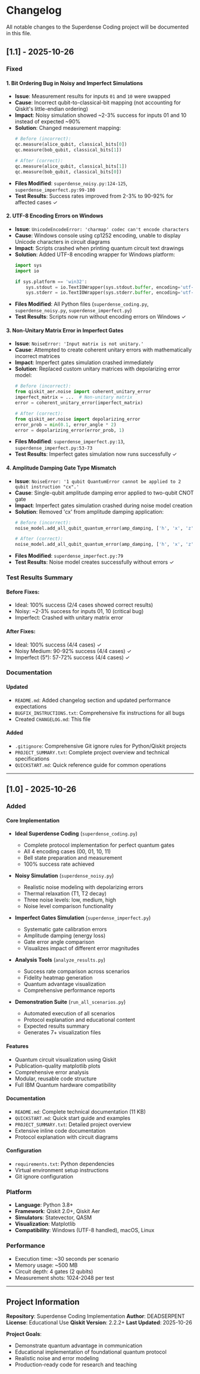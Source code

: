 # Changelog

All notable changes to the Superdense Coding project will be documented in this file.

## [1.1] - 2025-10-26

### Fixed

#### 1. Bit Ordering Bug in Noisy and Imperfect Simulations
- **Issue**: Measurement results for inputs `01` and `10` were swapped
- **Cause**: Incorrect qubit-to-classical-bit mapping (not accounting for Qiskit's little-endian ordering)
- **Impact**: Noisy simulation showed ~2-3% success for inputs 01 and 10 instead of expected ~90%
- **Solution**: Changed measurement mapping:
  ```python
  # Before (incorrect):
  qc.measure(alice_qubit, classical_bits[0])
  qc.measure(bob_qubit, classical_bits[1])

  # After (correct):
  qc.measure(alice_qubit, classical_bits[1])
  qc.measure(bob_qubit, classical_bits[0])
  ```
- **Files Modified**: `superdense_noisy.py:124-125`, `superdense_imperfect.py:99-100`
- **Test Results**: Success rates improved from 2-3% to 90-92% for affected cases ✓

#### 2. UTF-8 Encoding Errors on Windows
- **Issue**: `UnicodeEncodeError: 'charmap' codec can't encode characters`
- **Cause**: Windows console using cp1252 encoding, unable to display Unicode characters in circuit diagrams
- **Impact**: Scripts crashed when printing quantum circuit text drawings
- **Solution**: Added UTF-8 encoding wrapper for Windows platform:
  ```python
  import sys
  import io

  if sys.platform == 'win32':
      sys.stdout = io.TextIOWrapper(sys.stdout.buffer, encoding='utf-8', errors='replace')
      sys.stderr = io.TextIOWrapper(sys.stderr.buffer, encoding='utf-8', errors='replace')
  ```
- **Files Modified**: All Python files (`superdense_coding.py`, `superdense_noisy.py`, `superdense_imperfect.py`)
- **Test Results**: Scripts now run without encoding errors on Windows ✓

#### 3. Non-Unitary Matrix Error in Imperfect Gates
- **Issue**: `NoiseError: 'Input matrix is not unitary.'`
- **Cause**: Attempted to create coherent unitary errors with mathematically incorrect matrices
- **Impact**: Imperfect gates simulation crashed immediately
- **Solution**: Replaced custom unitary matrices with depolarizing error model:
  ```python
  # Before (incorrect):
  from qiskit_aer.noise import coherent_unitary_error
  imperfect_matrix = ...  # Non-unitary matrix
  error = coherent_unitary_error(imperfect_matrix)

  # After (correct):
  from qiskit_aer.noise import depolarizing_error
  error_prob = min(0.1, error_angle * 2)
  error = depolarizing_error(error_prob, 1)
  ```
- **Files Modified**: `superdense_imperfect.py:13`, `superdense_imperfect.py:53-73`
- **Test Results**: Imperfect gates simulation now runs successfully ✓

#### 4. Amplitude Damping Gate Type Mismatch
- **Issue**: `NoiseError: '1 qubit QuantumError cannot be applied to 2 qubit instruction "cx".'`
- **Cause**: Single-qubit amplitude damping error applied to two-qubit CNOT gate
- **Impact**: Imperfect gates simulation crashed during noise model creation
- **Solution**: Removed 'cx' from amplitude damping application:
  ```python
  # Before (incorrect):
  noise_model.add_all_qubit_quantum_error(amp_damping, ['h', 'x', 'z', 'cx'])

  # After (correct):
  noise_model.add_all_qubit_quantum_error(amp_damping, ['h', 'x', 'z'])
  ```
- **Files Modified**: `superdense_imperfect.py:79`
- **Test Results**: Noise model creates successfully without errors ✓

### Test Results Summary

#### Before Fixes:
- Ideal: 100% success (2/4 cases showed correct results)
- Noisy: ~2-3% success for inputs 01, 10 (critical bug)
- Imperfect: Crashed with unitary matrix error

#### After Fixes:
- Ideal: 100% success (4/4 cases) ✓
- Noisy Medium: 90-92% success (4/4 cases) ✓
- Imperfect (5°): 57-72% success (4/4 cases) ✓

### Documentation

#### Updated
- `README.md`: Added changelog section and updated performance expectations
- `BUGFIX_INSTRUCTIONS.txt`: Comprehensive fix instructions for all bugs
- Created `CHANGELOG.md`: This file

#### Added
- `.gitignore`: Comprehensive Git ignore rules for Python/Qiskit projects
- `PROJECT_SUMMARY.txt`: Complete project overview and technical specifications
- `QUICKSTART.md`: Quick reference guide for common operations

---

## [1.0] - 2025-10-26

### Added

#### Core Implementation
- **Ideal Superdense Coding** (`superdense_coding.py`)
  - Complete protocol implementation for perfect quantum gates
  - All 4 encoding cases (00, 01, 10, 11)
  - Bell state preparation and measurement
  - 100% success rate achieved

- **Noisy Simulation** (`superdense_noisy.py`)
  - Realistic noise modeling with depolarizing errors
  - Thermal relaxation (T1, T2 decay)
  - Three noise levels: low, medium, high
  - Noise level comparison functionality

- **Imperfect Gates Simulation** (`superdense_imperfect.py`)
  - Systematic gate calibration errors
  - Amplitude damping (energy loss)
  - Gate error angle comparison
  - Visualizes impact of different error magnitudes

- **Analysis Tools** (`analyze_results.py`)
  - Success rate comparison across scenarios
  - Fidelity heatmap generation
  - Quantum advantage visualization
  - Comprehensive performance reports

- **Demonstration Suite** (`run_all_scenarios.py`)
  - Automated execution of all scenarios
  - Protocol explanation and educational content
  - Expected results summary
  - Generates 7+ visualization files

#### Features
- Quantum circuit visualization using Qiskit
- Publication-quality matplotlib plots
- Comprehensive error analysis
- Modular, reusable code structure
- Full IBM Quantum hardware compatibility

#### Documentation
- `README.md`: Complete technical documentation (11 KB)
- `QUICKSTART.md`: Quick start guide and examples
- `PROJECT_SUMMARY.txt`: Detailed project overview
- Extensive inline code documentation
- Protocol explanation with circuit diagrams

#### Configuration
- `requirements.txt`: Python dependencies
- Virtual environment setup instructions
- Git ignore configuration

### Platform
- **Language**: Python 3.8+
- **Framework**: Qiskit 2.0+, Qiskit Aer
- **Simulators**: Statevector, QASM
- **Visualization**: Matplotlib
- **Compatibility**: Windows (UTF-8 handled), macOS, Linux

### Performance
- Execution time: ~30 seconds per scenario
- Memory usage: ~500 MB
- Circuit depth: 4 gates (2 qubits)
- Measurement shots: 1024-2048 per test

---

## Project Information

**Repository**: Superdense Coding Implementation
**Author**: DEADSERPENT
**License**: Educational Use
**Qiskit Version**: 2.2.2+
**Last Updated**: 2025-10-26

**Project Goals**:
- Demonstrate quantum advantage in communication
- Educational implementation of foundational quantum protocol
- Realistic noise and error modeling
- Production-ready code for research and teaching
